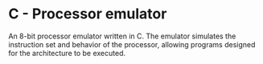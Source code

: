 # C - Processor emulator
An 8-bit processor emulator written in C. The emulator simulates the instruction set and behavior of the processor, allowing programs designed for the architecture to be executed.

